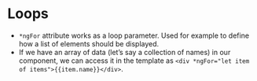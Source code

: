 # Loops

* `*ngFor` attribute works as a loop parameter. Used for example to define how a list of elements should be displayed.
* If we have an array of data (let’s say a collection of names) in our component, we can access it in the template as `<div *ngFor="let item of items">{{item.name}}</div>`.